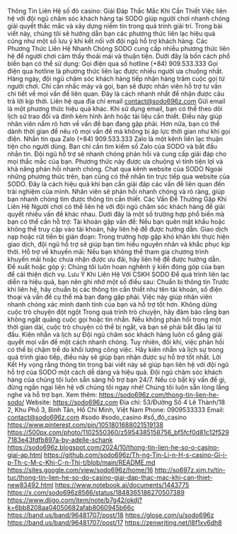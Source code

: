 Thông Tin Liên Hệ số đỏ casino: Giải Đáp Thắc Mắc Khi Cần Thiết
Việc liên hệ với đội ngũ chăm sóc khách hàng tại SODO giúp người chơi nhanh chóng giải quyết thắc mắc và xây dựng niềm tin trong quá trình giải trí. Trong bài viết này, chúng tôi sẽ hướng dẫn bạn các phương thức liên lạc hiệu quả cũng như một số lưu ý khi kết nối với đội ngũ hỗ trợ khách hàng.
Các Phương Thức Liên Hệ Nhanh Chóng
SODO cung cấp nhiều phương thức liên hệ để người chơi cảm thấy thoải mái và thuận tiện. Dưới đây là bốn cách phổ biến bạn có thể sử dụng:
Gọi điện qua số hotline (+84) 909.533.333
Gọi điện qua hotline là phương thức liên lạc được nhiều người ưa chuộng nhất. Hàng ngày, đội ngũ chăm sóc khách hàng tiếp nhận hàng trăm cuộc gọi từ người chơi. Chỉ cần nhấc máy và gọi, bạn sẽ được nhân viên hỗ trợ tư vấn chi tiết về mọi vấn đề liên quan. Đây là cách nhanh nhất để nhận được câu trả lời kịp thời.
Liên hệ qua địa chỉ email contact@sodo696z.com
Gửi email là một phương thức hiệu quả khác. Khi sử dụng email, bạn có thể theo dõi lịch sử trao đổi và đính kèm hình ảnh hoặc tài liệu cần thiết. Điều này giúp nhân viên nắm rõ hơn về vấn đề bạn đang gặp phải. Hơn nữa, bạn có thể dành thời gian để nêu rõ mọi vấn đề mà không bị áp lực thời gian như khi gọi điện.
Nhắn tin qua Zalo (+84) 909.533.333
Zalo là một kênh liên lạc thuận tiện cho người dùng. Bạn chỉ cần tìm kiếm số Zalo của SODO và bắt đầu nhắn tin. Đội ngũ hỗ trợ sẽ nhanh chóng phản hồi và cung cấp giải đáp cho mọi thắc mắc của bạn. Phương thức này được ưa chuộng vì tính tiện lợi và khả năng phản hồi nhanh chóng.
Chat qua kênh website của SODO
Ngoài những phương thức trên, bạn cũng có thể nhắn tin trực tiếp qua website của SODO. Đây là cách hiệu quả khi bạn cần giải đáp các vấn đề liên quan đến trải nghiệm của mình. Nhân viên sẽ phản hồi nhanh chóng và rõ ràng, giúp bạn nhanh chóng tìm được thông tin cần thiết.
Các Vấn Đề Thường Gặp Khi Liên Hệ
Người chơi có thể liên hệ với đội ngũ chăm sóc khách hàng để giải quyết nhiều vấn đề khác nhau. Dưới đây là một số trường hợp phổ biến mà bạn có thể cần hỗ trợ:
Tài khoản gặp vấn đề: Nếu bạn quên mật khẩu hoặc không thể truy cập vào tài khoản, hãy liên hệ để được hướng dẫn.
Giao dịch nạp hoặc rút tiền bị gián đoạn: Trong trường hợp gặp khó khăn khi thực hiện giao dịch, đội ngũ hỗ trợ sẽ giúp bạn tìm hiểu nguyên nhân và khắc phục kịp thời.
Hỗ trợ về khuyến mãi: Nếu bạn không thể tham gia chương trình khuyến mãi hoặc chưa nhận được ưu đãi, hãy liên hệ để được hướng dẫn.
Đề xuất hoặc góp ý: Chúng tôi luôn hoan nghênh ý kiến đóng góp của bạn để cải thiện dịch vụ.
Lưu Ý Khi Liên Hệ Với CSKH SODO
Để quá trình liên lạc diễn ra hiệu quả, bạn nên ghi nhớ một số điều sau:
Chuẩn bị thông tin
Trước khi liên hệ, hãy chuẩn bị các thông tin cần thiết như tên tài khoản, số điện thoại và vấn đề cụ thể mà bạn đang gặp phải. Việc này giúp nhân viên nhanh chóng xác minh danh tính của bạn và hỗ trợ tốt hơn.
Không dừng cuộc trò chuyện đột ngột
Trong quá trình trò chuyện, hãy đảm bảo rằng bạn không ngắt quãng cuộc gọi hoặc tin nhắn. Nếu không phản hồi trong một thời gian dài, cuộc trò chuyện có thể bị ngắt, và bạn sẽ phải bắt đầu lại từ đầu.
Kiên nhẫn và lịch sự
Đội ngũ chăm sóc khách hàng luôn cố gắng giải quyết mọi vấn đề một cách nhanh chóng. Tuy nhiên, đôi khi, việc phản hồi có thể bị chậm trễ do khối lượng công việc. Hãy kiên nhẫn và lịch sự trong quá trình giao tiếp, điều này sẽ giúp bạn nhận được sự hỗ trợ tốt nhất.
Lời Kết
Hy vọng rằng thông tin trong bài viết này sẽ giúp bạn liên hệ với đội ngũ hỗ trợ của SODO một cách dễ dàng và hiệu quả. Đội ngũ chăm sóc khách hàng của chúng tôi luôn sẵn sàng hỗ trợ bạn 24/7. Nếu có bất kỳ vấn đề gì, đừng ngần ngại liên hệ với chúng tôi ngay nhé! Chúng tôi luôn sẵn lòng lắng nghe và hỗ trợ bạn.
Xem thêm: https://sodo696z.com/thong-tin-lien-he-sodo/
Website: https://sodo696z.com 
Địa chỉ: 53/Đường Số 4 Lê Thành/18 2, Khu Phố 3, Bình Tân, Hồ Chí Minh, Việt Nam
Phone: 0909533333
Email: contact@sodo696z.com
#sodo #sodo_casino #số_đỏ_casino
https://www.pinterest.com/pin/1051801688021519138
https://500px.com/photo/1102550360/z5954385158756_bf5fcf0d81c12f5297183e43fdfb897a-by-adelle-schank
https://sodo696z.blogspot.com/2024/10/thong-tin-lien-he-so-o-casino-giai-ap.html
https://github.com/sodo696z/Th-ng-Tin-Li-n-H-s-casino-Gi-i-p-Th-c-M-c-Khi-C-n-Thi-t/blob/main/README.md
https://sites.google.com/view/sodo696z/home/16
http://so697z.xim.tv/tin-tuc/thong-tin-lien-he-so-do-casino-giai-dap-thac-mac-khi-can-thiet-new83492.html
https://www.notebook.ai/documents/1443775
https://x.com/sodo696z8566/status/1848365186270507389
https://www.diigo.com/item/note/b7g42/okdj?k=6bb8208aa04050682afab8060945b66c
https://band.us/band/96481707/post/18
https://glose.com/u/sodo696z
https://band.us/band/96481707/post/17
https://zenwriting.net/l8f1xv6dh8
